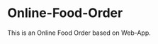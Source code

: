 # Online-Food-Order

This is an Online Food Order based on Web-App.




























































































































